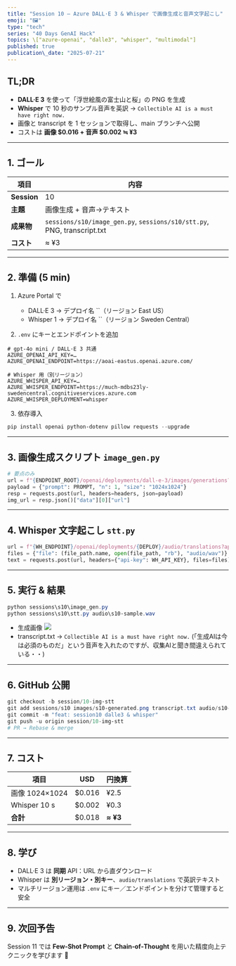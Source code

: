 ```yaml
---
title: "Session 10 — Azure DALL·E 3 & Whisper で画像生成と音声文字起こし" 
emoji: "🖼️" 
type: "tech" 
series: "40 Days GenAI Hack" 
topics: \["azure-openai", "dalle3", "whisper", "multimodal"] 
published: true
publication\_date: "2025-07-21"
---
```

## TL;DR

* **DALL·E 3** を使って「浮世絵風の富士山と桜」の PNG を生成
* **Whisper** で 10 秒のサンプル音声を英訳 → `Collectible AI is a must have right now.`
* 画像と transcript を 1 セッションで取得し、main ブランチへ公開
* コストは **画像 \$0.016 + 音声 \$0.002 ≒ ¥3**

---

## 1. ゴール

| 項目          | 内容                                                                      |
| ----------- | ----------------------------------------------------------------------- |
| **Session** | 10                                                                      |
| **主題**      | 画像生成 + 音声→テキスト                                                          |
| **成果物**     | `sessions/s10/image_gen.py`, `sessions/s10/stt.py`, PNG, transcript.txt |
| **コスト**     | ≈ ¥3                                                                    |

---

## 2. 準備 (5 min)

1. Azure Portal で

   * DALL·E 3 → デプロイ名 \`\`（リージョン East US）
   * Whisper 1 → デプロイ名 \`\`（リージョン Sweden Central）
2. `.env` にキーとエンドポイントを追加

```env
# gpt‑4o mini / DALL·E 3 共通
AZURE_OPENAI_API_KEY=…
AZURE_OPENAI_ENDPOINT=https://aoai-eastus.openai.azure.com/

# Whisper 用（別リージョン）
AZURE_WHISPER_API_KEY=…
AZURE_WHISPER_ENDPOINT=https://much-mdbs23ly-swedencentral.cognitiveservices.azure.com
AZURE_WHISPER_DEPLOYMENT=whisper
```

3. 依存導入

```powershell
pip install openai python-dotenv pillow requests --upgrade
```

---

## 3. 画像生成スクリプト `image_gen.py`

```python
# 要点のみ
url = f"{ENDPOINT_ROOT}/openai/deployments/dall-e-3/images/generations?api-version=2024-02-01"
payload = {"prompt": PROMPT, "n": 1, "size": "1024x1024"}
resp = requests.post(url, headers=headers, json=payload)
img_url = resp.json()["data"][0]["url"]
```

---

## 4. Whisper 文字起こし `stt.py`

```python
url = f"{WH_ENDPOINT}/openai/deployments/{DEPLOY}/audio/translations?api-version=2024-06-01"
files = {"file": (file_path.name, open(file_path, "rb"), "audio/wav")}
text = requests.post(url, headers={"api-key": WH_API_KEY}, files=files).text.strip()
```

---

## 5. 実行 & 結果

```powershell
python sessions\s10\image_gen.py
python sessions\s10\stt.py audio\s10-sample.wav
```

* 生成画像
    ![](/images/s10-generated_comp.png)
* transcript.txt → `Collectible AI is a must have right now.`
    (「生成AIは今は必須のものだ」という音声を入れたのですが、収集AIと聞き間違えられている・・)

---

## 6. GitHub 公開

```powershell
git checkout -b session/10-img-stt
git add sessions/s10 images/s10-generated.png transcript.txt audio/s10-sample.wav
git commit -m "feat: session10 dalle3 & whisper"
git push -u origin session/10-img-stt
# PR → Rebase & merge
```

---

## 7. コスト

| 項目           | USD     | 円換算      |
| ------------ | ------- | -------- |
| 画像 1024×1024 | \$0.016 | ¥2.5     |
| Whisper 10 s | \$0.002 | ¥0.3     |
| **合計**       | \$0.018 | **≈ ¥3** |

---

## 8. 学び

* DALL·E 3 は **同期** API：URL から直ダウンロード
* Whisper は **別リージョン・別キー**、`audio/translations` で英訳テキスト
* マルチリージョン運用は `.env` にキー／エンドポイントを分けて管理すると安全

---

## 9. 次回予告

Session 11 では **Few‑Shot Prompt** と **Chain‑of‑Thought** を用いた精度向上テクニックを学びます 🚀
